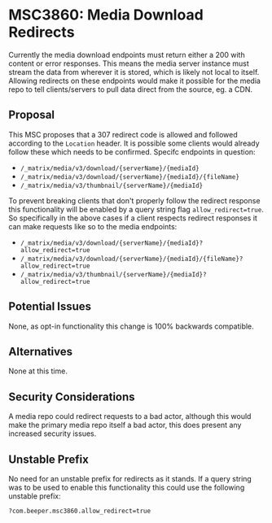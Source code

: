 # MSC3860: Media Download Redirects

Currently the media download endpoints must return either a 200 with content or error responses. This
means the media server instance must stream the data from wherever it is stored, which is likely not
local to itself. Allowing redirects on these endpoints would  make it possible for the media repo to
tell clients/servers to pull data direct from the source, eg. a CDN.

## Proposal

This MSC proposes that a 307 redirect code is allowed and followed according to the `Location`
header. It is possible some clients would already follow these which needs to be confirmed. Specifc
endpoints in question:

+ `/_matrix/media/v3/download/{serverName}/{mediaId}`
+ `/_matrix/media/v3/download/{serverName}/{mediaId}/{fileName}`
+ `/_matrix/media/v3/thumbnail/{serverName}/{mediaId}`

To prevent breaking clients that don't properly follow the redirect response this functionality will
be enabled by a query string flag `allow_redirect=true`. So specifically in the above cases if a
client respects redirect responses it can make requests like so to the media endpoints:

+ `/_matrix/media/v3/download/{serverName}/{mediaId}?allow_redirect=true`
+ `/_matrix/media/v3/download/{serverName}/{mediaId}/{fileName}?allow_redirect=true`
+ `/_matrix/media/v3/thumbnail/{serverName}/{mediaId}?allow_redirect=true`

## Potential Issues

None, as opt-in functionality this change is 100% backwards compatible.

## Alternatives

None at this time.

## Security Considerations

A media repo could redirect requests to a bad actor, although this would make the primary media
repo itself a bad actor, this does present any increased security issues.

## Unstable Prefix

No need for an unstable prefix for redirects as it stands. If a query string was to be used to
enable this functionality this could use the following unstable prefix:

```
?com.beeper.msc3860.allow_redirect=true
```
